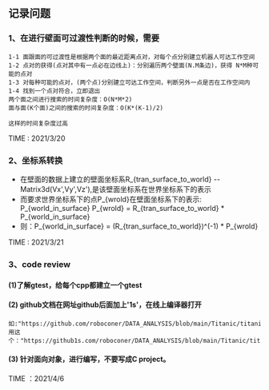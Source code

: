## 记录问题

### 1、在进行壁面可过渡性判断的时候，需要
    1-1 面跟面的可过渡性是根据两个面的最近距离点对，对每个点分别建立机器人可达工作空间
    1-2 点对的获得(点对其中有一点必在边线上)：分别遍历两个壁面(N.M条边)，获得 N*M种可能的点对
    1-3 对每种可能的点对，(两个点)分别建立可达工作空间，判断另外一点是否在工作空间内
    1-4 找到一个点对符合，立即退出
    两个面之间进行搜索的时间复杂度：O(N*M*2)
    面与面(K个面)之间的搜索的时间复杂度：O(K*(K-1)/2)

    这样的时间复杂度过高  

TIME : 2021/3/20

### 2、坐标系转换
- 在壁面的数据上建立的壁面坐标系R_{tran_surface_to_world} -- Matrix3d(Vx',Vy',Vz'),是该壁面坐标系在世界坐标系下的表示
- 而要求世界坐标系下的点P_{wrold}在壁面坐标系下的表示: P_{world_in_surface}
 P_{wrold} =  R_{tran_surface_to_world} * P_{world_in_surface}
- 则：P_{world_in_surface} = (R_{tran_surface_to_world})^(-1) * P_{wrold}

TIME : 2021/3/21

### 3、code review
#### (1)了解gtest，给每个cpp都建立一个gtest
#### (2) github文档在网址github后面加上'1s'，在线上编译器打开
    如:"https://github.com/roboconer/DATA_ANALYSIS/blob/main/Titanic/titanic_DecisionTree.py"
    用这个："https://github1s.com/roboconer/DATA_ANALYSIS/blob/main/Titanic/titanic_DecisionTree.py"
#### (3) 针对面向对象，进行编写，不要写成C project。

TIME ：2021/4/6
